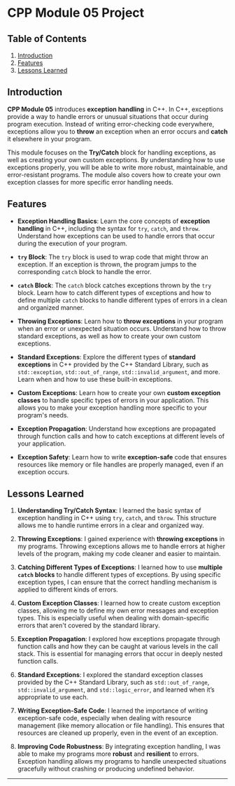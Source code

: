 # CPP Module 05 Project

## Table of Contents
1. [Introduction](#introduction)
2. [Features](#features)
3. [Lessons Learned](#lessons-learned)

## Introduction

**CPP Module 05** introduces **exception handling** in C++. In C++, exceptions provide a way to handle errors or unusual situations that occur during program execution. Instead of writing error-checking code everywhere, exceptions allow you to **throw** an exception when an error occurs and **catch** it elsewhere in your program.

This module focuses on the **Try/Catch** block for handling exceptions, as well as creating your own custom exceptions. By understanding how to use exceptions properly, you will be able to write more robust, maintainable, and error-resistant programs. The module also covers how to create your own exception classes for more specific error handling needs.

## Features

- **Exception Handling Basics**: Learn the core concepts of **exception handling** in C++, including the syntax for `try`, `catch`, and `throw`. Understand how exceptions can be used to handle errors that occur during the execution of your program.

- **`try` Block**: The `try` block is used to wrap code that might throw an exception. If an exception is thrown, the program jumps to the corresponding `catch` block to handle the error.

- **`catch` Block**: The `catch` block catches exceptions thrown by the `try` block. Learn how to catch different types of exceptions and how to define multiple `catch` blocks to handle different types of errors in a clean and organized manner.

- **Throwing Exceptions**: Learn how to **throw exceptions** in your program when an error or unexpected situation occurs. Understand how to throw standard exceptions, as well as how to create your own custom exceptions.

- **Standard Exceptions**: Explore the different types of **standard exceptions** in C++ provided by the C++ Standard Library, such as `std::exception`, `std::out_of_range`, `std::invalid_argument`, and more. Learn when and how to use these built-in exceptions.

- **Custom Exceptions**: Learn how to create your own **custom exception classes** to handle specific types of errors in your application. This allows you to make your exception handling more specific to your program's needs.

- **Exception Propagation**: Understand how exceptions are propagated through function calls and how to catch exceptions at different levels of your application.

- **Exception Safety**: Learn how to write **exception-safe** code that ensures resources like memory or file handles are properly managed, even if an exception occurs.

## Lessons Learned

1. **Understanding Try/Catch Syntax**: I learned the basic syntax of exception handling in C++ using `try`, `catch`, and `throw`. This structure allows me to handle runtime errors in a clear and organized way.

2. **Throwing Exceptions**: I gained experience with **throwing exceptions** in my programs. Throwing exceptions allows me to handle errors at higher levels of the program, making my code cleaner and easier to maintain.

3. **Catching Different Types of Exceptions**: I learned how to use **multiple `catch` blocks** to handle different types of exceptions. By using specific exception types, I can ensure that the correct handling mechanism is applied to different kinds of errors.

4. **Custom Exception Classes**: I learned how to create custom exception classes, allowing me to define my own error messages and exception types. This is especially useful when dealing with domain-specific errors that aren't covered by the standard library.

5. **Exception Propagation**: I explored how exceptions propagate through function calls and how they can be caught at various levels in the call stack. This is essential for managing errors that occur in deeply nested function calls.

6. **Standard Exceptions**: I explored the standard exception classes provided by the C++ Standard Library, such as `std::out_of_range`, `std::invalid_argument`, and `std::logic_error`, and learned when it’s appropriate to use each.

7. **Writing Exception-Safe Code**: I learned the importance of writing exception-safe code, especially when dealing with resource management (like memory allocation or file handling). This ensures that resources are cleaned up properly, even in the event of an exception.

8. **Improving Code Robustness**: By integrating exception handling, I was able to make my programs more **robust** and **resilient** to errors. Exception handling allows my programs to handle unexpected situations gracefully without crashing or producing undefined behavior.

---

